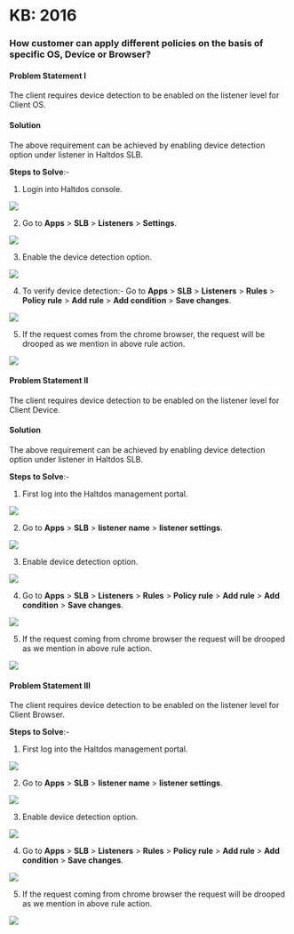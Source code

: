 # KB: 2016

### **How customer can apply different policies on the basis of specific OS, Device or Browser?**

#### **Problem Statement I**

The client requires device detection to be enabled on the listener level for Client OS.

#### **Solution**

The above requirement can be achieved by enabling device detection option under listener in Haltdos SLB.

**Steps to Solve**:-

1. Login into Haltdos console.

![](/img/adc/v7/kb/overview_kb_2016_1.png)

2. Go to **Apps** > **SLB** > **Listeners** > **Settings**.

![](/img/adc/v7/kb/settings_kb_2016_2.png)

3. Enable the device detection option.

![](/img/adc/v7/kb/settings_kb_2016_3.png)

4. To verify device detection:- Go to **Apps** > **SLB** > **Listeners** > **Rules** > **Policy rule** > **Add rule** > **Add condition** > **Save changes**.

![](/img/adc/v7/kb/policy_rule_kb_2016_1.png)

5. If the request comes from the chrome browser, the request will be drooped as we mention in above rule action.

![](/img/adc/v6/kb/adc16.5.png)

#### **Problem Statement II**

The client requires device detection to be enabled on the listener level for Client Device.

#### **Solution**

The above requirement can be achieved by enabling device detection option under listener in Haltdos SLB.

**Steps to Solve**:-

1. First log into the Haltdos management portal.

![](/img/adc/v7/kb/overview_kb_2016_1.png)

2. Go to **Apps** > **SLB** > **listener name** > **listener settings**.

![](/img/adc/v7/kb/settings_kb_2016_2.png)

3. Enable device detection option.  

![](/img/adc/v7/kb/settings_kb_2016_3.png)

4. Go to **Apps** > **SLB** > **Listeners** > **Rules** > **Policy rule** > **Add rule** > **Add condition** > **Save changes**.

![](/img/adc/v7/kb/policy_rule_kb_2016_2.png)

5. If the request coming from chrome browser the request will be drooped as we mention in above rule action.

![](/img/adc/v6/kb/adc16.10.png)

#### **Problem Statement III**

The client requires device detection to be enabled on the listener level for Client Browser.

**Steps to Solve**:-

1. First log into the Haltdos management portal.

![](/img/adc/v7/kb/overview_kb_2016_1.png)

2. Go to **Apps** > **SLB** > **listener name** > **listener settings**.

![](/img/adc/v7/kb/settings_kb_2016_2.png)

3. Enable device detection option.

![](/img/adc/v7/kb/settings_kb_2016_3.png)

4. Go to **Apps** > **SLB** > **Listeners** > **Rules** > **Policy rule** > **Add rule** > **Add condition** > **Save changes**.

![](/img/adc/v7/kb/policy_rule_kb_2016_3.png)

5. If the request coming from chrome browser the request will be drooped as we mention in above rule action. 

![](/img/adc/v6/kb/adc16.15.png)